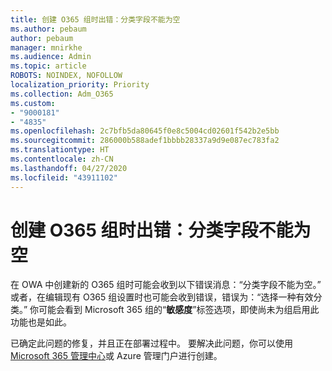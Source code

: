 ```yaml
---
title: 创建 O365 组时出错：分类字段不能为空
ms.author: pebaum
author: pebaum
manager: mnirkhe
ms.audience: Admin
ms.topic: article
ROBOTS: NOINDEX, NOFOLLOW
localization_priority: Priority
ms.collection: Adm_O365
ms.custom:
- "9000181"
- "4835"
ms.openlocfilehash: 2c7bfb5da80645f0e8c5004cd02601f542b2e5bb
ms.sourcegitcommit: 286000b588adef1bbbb28337a9d9e087ec783fa2
ms.translationtype: HT
ms.contentlocale: zh-CN
ms.lasthandoff: 04/27/2020
ms.locfileid: "43911102"
---
```

# <a name="error-creating-o365-groups-the-classification-field-cant-be-empty"></a>创建 O365 组时出错：分类字段不能为空

在 OWA 中创建新的 O365 组时可能会收到以下错误消息：“分类字段不能为空。”  或者，在编辑现有 O365 组设置时也可能会收到错误，错误为：“选择一种有效分类。”   你可能会看到 Microsoft 365 组的“**敏感度**”标签选项，即使尚未为组启用此功能也是如此。

已确定此问题的修复，并且正在部署过程中。  要解决此问题，你可以使用 [Microsoft 365 管理中心](https://docs.microsoft.com/microsoft-365/admin/create-groups/create-groups?view=o365-worldwide)或 Azure 管理门户进行创建。
